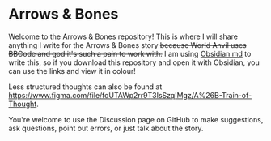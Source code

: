 # Arrows & Bones
Welcome to the Arrows & Bones repository! This is where I will share anything I write for the Arrows & Bones story ~~because World Anvil uses BBCode and god it's such a pain to work with.~~ I am using [Obsidian.md](Obsidian.md) to write this, so if you download this repository and open it with Obsidian, you can use the links and view it in colour!

Less structured thoughts can also be found at https://www.figma.com/file/foUTAWp2rr9T3IsSzqIMgz/A%26B-Train-of-Thought.

You're welcome to use the Discussion page on GitHub to make suggestions, ask questions, point out errors, or just talk about the story.